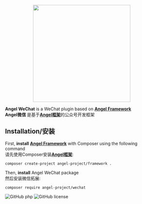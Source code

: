 <p align="center"><img width="320" src="https://xy.zuggr.com/file/angel_wechat.jpg"></p>

**Angel WeChat** is a WeChat plugin based on [**Angel Framework**](https://github.com/angel-project/framework)  
**Angel微信** 是基于[**Angel框架**](https://github.com/angel-project/framework)的公众号开发框架

Installation/安装
-------------
First, **install** [**Angel Framework**](https://github.com/angel-project/framework) with Composer using the following command  
请先使用Composer安装[**Angel框架**](https://github.com/angel-project/framework):
```
composer create-project angel-project/framework .
```

Then, **install** Angel WeChat package  
然后安装微信拓展:
```
composer require angel-project/wechat
```

![GitHub php](https://img.shields.io/packagist/php-v/symfony/symfony.svg)
![GitHub license](https://img.shields.io/cocoapods/l/AFNetworking.svg)
